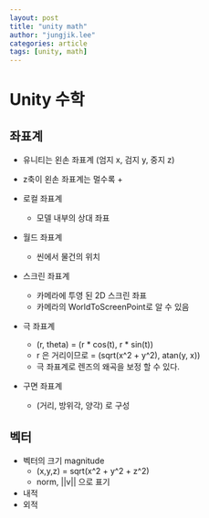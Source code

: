```yaml
---
layout: post
title: "unity math"
author: "jungjik.lee"
categories: article
tags: [unity, math]
---
```


# Unity 수학
## 좌표계
- 유니티는 왼손 좌표계 (엄지 x, 검지 y, 중지 z)
- z축이 왼손 좌표계는 멀수록 +
- 로컬 좌표계
  - 모델 내부의 상대 좌표
- 월드 좌표계
  - 씬에서 물건의 위치
- 스크린 좌표계
  - 카메라에 투영 된 2D 스크린 좌표
  - 카메라의 WorldToScreenPoint로 알 수 있음
- 극 좌표계
  - (r, theta) = (r * cos(t), r * sin(t))
  - r 은 거리이므로 = (sqrt(x^2 + y^2), atan(y, x))
  - 극 좌표계로 렌즈의 왜곡을 보정 할 수 있다.

- 구면 좌표계
  - (거리, 방위각, 양각) 로 구성

## 벡터
 - 벡터의 크기 magnitude
   - (x,y,z) = sqrt(x^2 + y^2 + z^2)
   - norm, ||v|| 으로 표기
 - 내적
 - 외적
